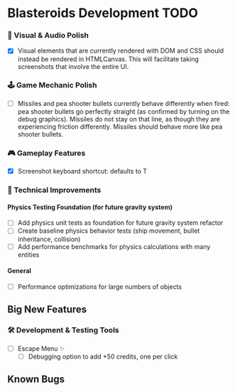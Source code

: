 # Blasteroids Development TODO

### 🎨 Visual & Audio Polish

- [x] Visual elements that are currently rendered with DOM and CSS should
      instead be rendered in HTMLCanvas. This will facilitate taking screenshots
      that involve the entire UI.

### 🕹️ Game Mechanic Polish

- [ ] Missiles and pea shooter bullets currently behave differently when fired:
      pea shooter bullets go perfectly straight (as confirmed by turning on the
      debug graphics). Missiles do not stay on that line, as though they are
      experiencing friction differently. Missiles should behave more like pea
      shooter bullets.

### 🎮 Gameplay Features

- [x] Screenshot keyboard shortcut: defaults to T

### 🔧 Technical Improvements

#### Physics Testing Foundation (for future gravity system)

- [ ] Add physics unit tests as foundation for future gravity system refactor
- [ ] Create baseline physics behavior tests (ship movement, bullet inheritance, collision)
- [ ] Add performance benchmarks for physics calculations with many entities

#### General

- [ ] Performance optimizations for large numbers of objects

## Big New Features

### 🛠️ Development & Testing Tools

- [ ] Escape Menu ✨
    - [ ] Debugging option to add +50 credits, one per click

## Known Bugs
